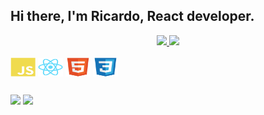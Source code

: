 ## Hi there, I'm Ricardo, React developer.

<div align="center">
  <a href="https://github.com/rsanchezz">
    <img
      height="180em"
      src="https://github-readme-stats.vercel.app/api?username=rsanchezz&show_icons=true&theme=dracula&include_all_commits=true&count_private=true"
    />
    <img
      height="180em"
      src="https://github-readme-stats.vercel.app/api/top-langs/?username=rsanchezz&layout=compact&langs_count=7&theme=dracula"
    />
  </a>
</div>
<div style="display: inline_block">
  <br />
  <img
    align="center"
    alt="Ricardo-Js"
    height="30"
    width="40"
    src="https://raw.githubusercontent.com/devicons/devicon/master/icons/javascript/javascript-plain.svg"
  />
  <img
    align="center"
    alt="Ricardo-React"
    height="30"
    width="40"
    src="https://raw.githubusercontent.com/devicons/devicon/master/icons/react/react-original.svg"
  />
  <img
    align="center"
    alt="Ricardo-HTML"
    height="30"
    width="40"
    src="https://raw.githubusercontent.com/devicons/devicon/master/icons/html5/html5-original.svg"
  />
  <img
    align="center"
    alt="Ricardo-CSS"
    height="30"
    width="40"
    src="https://raw.githubusercontent.com/devicons/devicon/master/icons/css3/css3-original.svg"
  />
</div>

##

<div>
  <a href="mailto:ricardo.sanchez.ubc@gmail.com"
    ><img
      src="https://img.shields.io/badge/-Gmail-%23333?style=for-the-badge&logo=gmail&logoColor=white"
      target="_blank"
  /></a>
  <a href="https://www.linkedin.com/in/sanchez-ricardo" target="_blank"
    ><img
      src="https://img.shields.io/badge/-LinkedIn-%230077B5?style=for-the-badge&logo=linkedin&logoColor=white"
      target="_blank"
  /></a>
</div>
